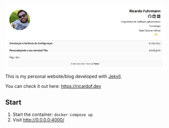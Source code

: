 ![blog](blog.png)

This is my personal website/blog developed with [Jekyll](https://jekyllrb.com).

You can check it out here: https://ricardof.dev

## Start

1. Start the container: `docker-compose up`
2. Visit http://0.0.0.0:4000/
